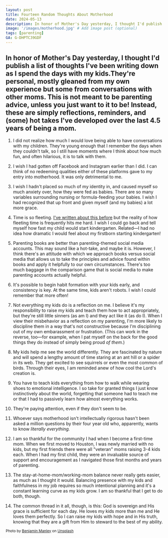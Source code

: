 ```yaml
---
layout: post
title: Fourteen Random Thoughts About Motherhood
date: 2024-05-13
description: In honor of Mother's Day yesterday, I thought I'd publish a list of thoughts I've been writing down as I spend the days with my kids.
image: '/images/motherhood.jpg' # Add image post (optional)
tags: [parenting]
GA: G-DHPTC39GDF
---
```

In honor of Mother's Day yesterday, I thought I'd publish a list of thoughts I've been writing down as I spend the days with my kids.They're personal, mostly gleaned from my own experience but some from conversations with other moms. This is not meant to be parenting advice, unless you just want to it to be! Instead, these are simply reflections, reminders, and (some) hot takes I've developed over the last 4.5 years of being a mom. 
---
1) I did not realize how much I would love being able to have conversations with my children. They're young enough that I remember the days when they couldn't talk, so I still have moments where I think about how much fun, and often hilarious, it is to talk with them.

2) I wish I had gotten off Facebook and Instagram earlier than I did. I can think of no redeeming qualities either of these platforms gave to my entry into motherhood. It was only detrimental to me.

3) I wish I hadn't placed so much of my identity in, and caused myself so much anxiety over, how they were fed as babies. There are so many variables surrounding nursing or formula-feeding your babies. I wish I had recognized that up front and given myself (and my babies) a lot more grace.

4) Time is so fleeting. [I've written about this before](https://www.meredithcook.net/this-is-the-day) but the reality of how fleeting time is frequently hits me hard. I wish I could go back and tell myself how fast my child would start kindergarten. Related—I had no idea how dramatic I would feel about my firstborn starting kindergarten!

5) Parenting books are better than parenting-themed social media accounts. This may sound like a hot-take, and maybe it is. However, I think there's an attitude with which we approach books versus social media that allows us to take the principles and advice found within books and apply it helpfully to our own circumstances. There's too much baggage in the comparison game that is social media to make parenting accounts actually helpful.

6) It's possible to begin habit formation with your kids early, and consistency is key. At the same time, kids aren't robots. I wish I could remember that more often!

7) Not everything my kids do is a reflection on me. I believe it's my responsibility to raise my kids and teach them how to act appropriately, but they're still little sinners (as am I) and they act like it (as do I). When I view their misbehavior as a reflection on my parenting, I'm more likely to discipline them in a way that's not constructive because I'm disciplining out of my own embarassment or frustration. (This can work in the reverse, too—for example, when I pat myself on the back for the good things they do instead of simply being proud *of them*.)

8) My kids help me see the world differently. They are fascinated by nature and will spend a lengthy amount of time staring at an ant hill or a spider in its web. They get excited to see squirrels or even the most common of birds. Through their eyes, I am reminded anew of how cool the Lord's creation is. 

9) You have to teach kids everything from how to walk while wearing shoes to emotional intelligence. I so take for granted things I just know instinctively about the world, forgetting that someone had to teach me or that I had to passively learn how almost everything works. 

10) They're paying attention, even if they don't seem to be. 

11) Whoever says motherhood isn't intellectually rigorous hasn't been asked a million questions by their four year old who, apparently, wants to know *literally everything.* 

12) I am so thankful for the community I had when I become a first-time mom. When we first moved to Houston, I was newly married with no kids, but my first friends there were all "veteran" moms raising 3-4 kids each. When I had my first child, they were an invaluable source of support and encouragement as I navigated those first months and years of parenting. 

13) The stay-at-home-mom/working-mom balance never really gets easier, as much as I thought it would. Balancing presence with my kids and faithfulness in my job requires so much intentional planning and it's a constant learning curve as my kids grow. I am so thankful that I get to do both, though.

14) The common thread in it all, though, is this: God is sovereign and His grace is sufficient for each day. He loves my kids more than me and He loves them perfectly. So I can raise my kids with hope and in His truth, knowing that they are a gift from Him to steward to the best of my ability. 

<sub>Photo by <a href="https://unsplash.com/@benjaminmanley?utm_content=creditCopyText&utm_medium=referral&utm_source=unsplash">Benjamin Manley</a> on <a href="https://unsplash.com/photos/woman-between-two-childrens-sitting-on-brown-wooden-bench-during-daytime-QkflfhJn1KA?utm_content=creditCopyText&utm_medium=referral&utm_source=unsplash">Unsplash</a></sub>
  